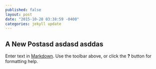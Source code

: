 ```yaml
---
published: false
layout: post
date: "2015-10-20 03:38:59 -0400"
categories: jekyll update
---
```


## A New Postasd asdasd asddas

Enter text in [Markdown](http://daringfireball.net/projects/markdown/). Use the toolbar above, or click the **?** button for formatting help.
